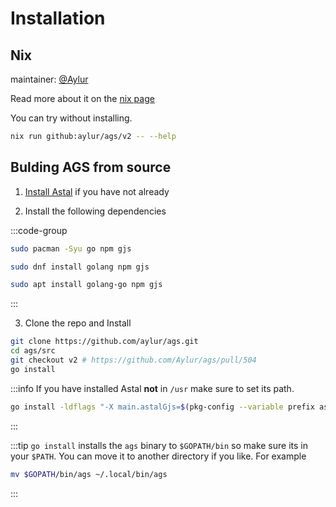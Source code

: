 # Installation

## Nix

maintainer: [@Aylur](https://github.com/Aylur)

Read more about it on the [nix page](../getting-started/nix#ags)

You can try without installing.

<!--TODO: remove v2 after merge-->
```sh
nix run github:aylur/ags/v2 -- --help
```

## Bulding AGS from source

1. [Install Astal](../getting-started/installation.md) if you have not already

2. Install the following dependencies

:::code-group

```sh [<i class="devicon-archlinux-plain"></i> Arch]
sudo pacman -Syu go npm gjs
```

```sh [<i class="devicon-fedora-plain"></i> Fedora]
sudo dnf install golang npm gjs
```

```sh [<i class="devicon-ubuntu-plain"></i> Ubuntu]
sudo apt install golang-go npm gjs
```

:::

3. Clone the repo and Install

<!--TODO: remove v2 after merge-->
```sh
git clone https://github.com/aylur/ags.git
cd ags/src
git checkout v2 # https://github.com/Aylur/ags/pull/504
go install
```

:::info
If you have installed Astal **not** in `/usr` make sure to set its path.

```sh
go install -ldflags "-X main.astalGjs=$(pkg-config --variable prefix astal-0.1)/share/astal/gjs"
```

:::

:::tip
`go install` installs the `ags` binary to `$GOPATH/bin` so make sure its in your `$PATH`.
You can move it to another directory if you like. For example

```sh
mv $GOPATH/bin/ags ~/.local/bin/ags
```

:::
